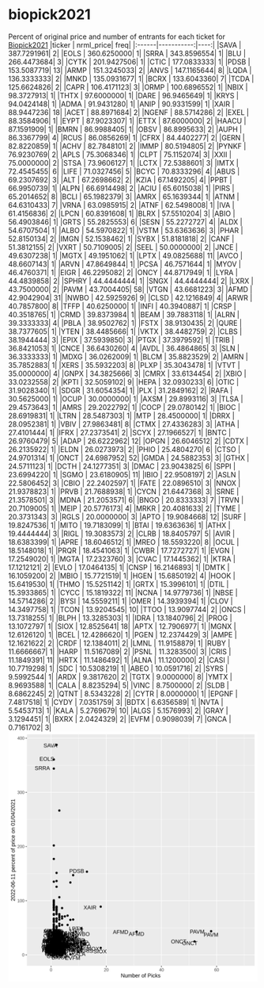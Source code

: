 # biopick2021
Percent of original price and number of entrants for each ticket for [Biopick2021](https://twitter.com/hashtag/Biopick2021)
|ticker |  nrml_price| freq|
|:------|-----------:|----:|
|SAVA   | 387.7291961|    2|
|EOLS   | 360.6250000|    1|
|SRRA   | 343.8596554|    1|
|BLU    | 266.4473684|    3|
|CYTK   | 201.9427506|    1|
|CTIC   | 177.0833333|    1|
|PDSB   | 153.5087719|   13|
|ARMP   | 151.3245033|    2|
|ANVS   | 147.1165644|    8|
|LQDA   | 136.3333333|    2|
|MNKD   | 135.0931677|    1|
|BCRX   | 133.6043360|    7|
|TCDA   | 125.6624826|    2|
|CAPR   | 106.4171123|    3|
|ORMP   | 100.6896552|    1|
|NBIX   |  98.3727913|    1|
|THTX   |  97.6000000|    1|
|DARE   |  96.9465649|    1|
|KRYS   |  94.0424148|    1|
|ADMA   |  91.9431280|    1|
|ANIP   |  90.9331599|    1|
|XAIR   |  88.9447236|   18|
|ACET   |  88.8971684|    2|
|NGENF  |  88.5714286|    2|
|EXEL   |  88.3584906|    1|
|EYPT   |  87.9023307|    1|
|ETTX   |  87.6000000|    2|
|HAACU  |  87.1591909|    1|
|BMRN   |  86.9988405|    1|
|OBSV   |  86.8995633|    2|
|AUPH   |  86.3367799|    4|
|RCUS   |  86.0856269|    1|
|CFRX   |  84.4402277|    2|
|GERN   |  82.8220859|    1|
|ACHV   |  82.7848101|    2|
|IMMP   |  80.5194805|    2|
|PYNKF  |  76.9230769|    2|
|APLS   |  75.3068346|    1|
|CLPT   |  75.1152074|    3|
|XXII   |  75.0000000|    2|
|STSA   |  73.9606127|    1|
|LCTX   |  72.5388601|    3|
|IMTX   |  72.4545455|    6|
|LIFE   |  71.0327456|    5|
|BCYC   |  70.8333296|    4|
|ABUS   |  69.2307692|    3|
|ALT    |  67.2698662|    2|
|KZIA   |  67.1492205|    4|
|PPBT   |  66.9950739|    1|
|ALPN   |  66.6914498|    2|
|ACIU   |  65.6015038|    1|
|PIRS   |  65.2014652|    8|
|BCLI   |  65.1982379|    3|
|AMRX   |  65.1639344|    1|
|ATNM   |  64.6310433|    7|
|VRNA   |  63.0985915|    2|
|ATNF   |  62.5498008|    1|
|IVA    |  61.4156836|    2|
|LPCN   |  60.8391608|    1|
|BLRX   |  57.5510204|    3|
|ABIO   |  56.4903846|    1|
|GRTS   |  55.2825553|    6|
|SESN   |  55.2272727|    4|
|ALDX   |  54.6707504|    1|
|ALBO   |  54.5970822|    1|
|VSTM   |  53.6363636|    3|
|PHAR   |  52.8150134|    2|
|IMGN   |  52.1538462|    1|
|SYBX   |  51.8181818|    2|
|CANF   |  51.3812155|    2|
|VXRT   |  50.7109005|    2|
|SEEL   |  50.0000000|    2|
|JNCE   |  49.6307238|    1|
|MGTX   |  49.1951062|    1|
|LPTX   |  49.0825688|   11|
|AVCO   |  48.6607143|    1|
|ARVN   |  47.8649844|    1|
|PCSA   |  46.7571644|    1|
|MYOV   |  46.4760371|    1|
|EIGR   |  46.2295082|    2|
|ONCY   |  44.8717949|    1|
|LYRA   |  44.4839858|    2|
|SPHRY  |  44.4444444|    1|
|SNGX   |  44.4444444|    2|
|LXRX   |  43.7500000|    2|
|PAVM   |  43.7004405|   58|
|VTGN   |  43.6681223|    3|
|AFMD   |  42.9042904|   31|
|NWBO   |  42.5925926|    9|
|CLSD   |  42.1216849|    4|
|ARWR   |  40.7857800|    8|
|TFFP   |  40.6250000|    1|
|INFI   |  40.3940887|    1|
|CRSP   |  40.3518765|    1|
|CRMD   |  39.8373984|    1|
|BEAM   |  39.7883118|    1|
|ALRN   |  39.3333333|    4|
|PBLA   |  38.9502762|    1|
|FSTX   |  38.9130435|    2|
|QURE   |  38.7377605|    1|
|YTEN   |  38.4485666|    1|
|VKTX   |  38.4482759|    2|
|CLBS   |  38.1944444|    3|
|EPIX   |  37.5939850|    3|
|PTGX   |  37.3979592|    1|
|TRIB   |  36.8421053|    1|
|CNCE   |  36.6430260|    4|
|AVDL   |  36.4864865|    3|
|SLN    |  36.3333333|    1|
|MDXG   |  36.0262009|    1|
|BLCM   |  35.8823529|    2|
|AMRN   |  35.7852883|    1|
|XERS   |  35.5932203|    8|
|PLXP   |  35.3043478|    1|
|VTVT   |  35.0000000|    4|
|GNPX   |  34.3825666|    3|
|CMRX   |  33.6134454|    2|
|XBIO   |  33.0232558|    2|
|KPTI   |  32.5059102|    9|
|HEPA   |  32.0930233|    6|
|OTIC   |  31.9028340|    1|
|SDGR   |  31.6054354|    1|
|PLX    |  31.2849162|    2|
|RAFA   |  30.5625000|    1|
|OCUP   |  30.0000000|    1|
|AXSM   |  29.8993116|    3|
|TLSA   |  29.4573643|    1|
|AMRS   |  29.2022792|    1|
|COCP   |  29.0780142|    1|
|BIOC   |  28.6919831|    1|
|LTRN   |  28.5487303|    1|
|MTP    |  28.4500000|    1|
|DRRX   |  28.0952381|    1|
|VBIV   |  27.9863481|    8|
|CTMX   |  27.4336283|    3|
|ATHA   |  27.4101444|    1|
|IFRX   |  27.2373541|    2|
|SCYX   |  27.1966527|    1|
|BNTC   |  26.9760479|    5|
|ADAP   |  26.6222962|   12|
|OPGN   |  26.6046512|    2|
|CDTX   |  26.2135922|    1|
|ELDN   |  26.0273973|    2|
|PHIO   |  25.4804270|    6|
|CTSO   |  24.9701314|    1|
|ONCT   |  24.6987952|   52|
|GMDA   |  24.5882353|    3|
|GTHX   |  24.5711123|    1|
|DCTH   |  24.1277351|    3|
|DMAC   |  23.9043825|    6|
|SPPI   |  23.6994220|    1|
|SGMO   |  23.6180905|   11|
|IBIO   |  22.9508197|    2|
|ASLN   |  22.5806452|    3|
|CBIO   |  22.2402597|    1|
|FATE   |  22.0896510|    3|
|NNOX   |  21.9378823|    1|
|PRVB   |  21.7688938|    1|
|CYCN   |  21.6447368|    3|
|SRNE   |  21.3578501|    3|
|MDNA   |  21.2053571|    6|
|BNGO   |  20.8333333|    7|
|TRVN   |  20.7109005|    1|
|MEIP   |  20.5776173|    4|
|MRKR   |  20.4081633|    2|
|TYME   |  20.3731343|    3|
|RGLS   |  20.0000000|    3|
|APTO   |  19.9084668|   12|
|SURF   |  19.8247536|    1|
|MITO   |  19.7183099|    1|
|BTAI   |  19.6363636|    1|
|ATHX   |  19.4444444|    3|
|RIGL   |  19.3083573|    2|
|CLRB   |  18.8405797|    5|
|AVIR   |  18.6383399|    1|
|APRE   |  18.6046512|    1|
|MREO   |  18.5593220|    8|
|OCUL   |  18.5148018|    1|
|PRQR   |  18.4541063|    1|
|CWBR   |  17.7272727|    1|
|EVGN   |  17.2549020|    1|
|MGTA   |  17.2323760|    3|
|CVAC   |  17.1445362|    1|
|KTRA   |  17.1212121|    2|
|EVLO   |  17.0464135|    1|
|CNSP   |  16.2146893|    1|
|DMTK   |  16.1059200|    2|
|MBIO   |  15.7721519|    1|
|HGEN   |  15.6850192|    4|
|HOOK   |  15.6419530|    1|
|THMO   |  15.5251142|    1|
|GRTX   |  15.3996101|    1|
|DTIL   |  15.3933865|    1|
|CYCC   |  15.1819322|   11|
|NCNA   |  14.9779736|    1|
|NBSE   |  14.5714286|    2|
|BYSI   |  14.5559211|    1|
|OMER   |  14.3939394|    1|
|CLOV   |  14.3497758|    1|
|TCON   |  13.9204545|   10|
|TTOO   |  13.9097744|    2|
|ONCS   |  13.7318255|    1|
|BLPH   |  13.3285303|    1|
|IDRA   |  13.1840796|    2|
|PROG   |  13.1072797|    1|
|SIOX   |  12.8525641|   18|
|APTX   |  12.7906977|    1|
|MGNX   |  12.6126120|    1|
|BCEL   |  12.4286620|    1|
|PGEN   |  12.2374429|    3|
|AMPE   |  12.1621622|    2|
|CRDF   |  12.1384011|    2|
|LMNL   |  11.9158879|    1|
|RUBY   |  11.6666667|    1|
|HARP   |  11.5167089|    2|
|PSNL   |  11.3283500|    3|
|CRIS   |  11.1849391|   11|
|HRTX   |  11.1486492|    1|
|ALNA   |  11.1200000|    2|
|CASI   |  10.7719298|    1|
|SDC    |  10.5308219|    1|
|ABEO   |  10.0591716|    2|
|SYRS   |   9.5992544|    1|
|ARDX   |   9.3817620|    2|
|TGTX   |   9.0000000|    8|
|YMTX   |   8.9693588|    1|
|CALA   |   8.8235294|    5|
|VINC   |   8.7500000|    2|
|SLDB   |   8.6862245|    2|
|QTNT   |   8.5343228|    2|
|CYTR   |   8.0000000|    1|
|EPGNF  |   7.4817518|    1|
|CYDY   |   7.0351759|    3|
|BDTX   |   6.6356589|    1|
|NVTA   |   5.5453713|    1|
|KALA   |   5.2769679|   10|
|ALGS   |   5.1576993|    2|
|GRAY   |   3.1294451|    1|
|BXRX   |   2.0424329|    2|
|EVFM   |   0.9098039|    7|
|GNCA   |   0.7161702|    3|
![retvspicks](biopicks.png?raw=true)
